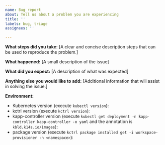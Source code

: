 ```yaml
---
name: Bug report
about: Tell us about a problem you are experiencing
title: ''
labels: bug, triage
assignees: ''

---
```


**What steps did you take:**
[A clear and concise description steps that can be used to reproduce the problem.]

**What happened:**
[A small description of the issue]

**What did you expect:**
[A description of what was expected]

**Anything else you would like to add:**
[Additional information that will assist in solving the issue.]

**Environment:**

* Kubernetes version (execute `kubectl version`):
* kctrl version (execute `kctrl version`):
* kapp-controller version (execute `kubectl get deployment -n kapp-controller kapp-controller -o yaml` and the annotation is `kbld.k14s.io/images`):
* package version (execute `kctrl package installed get -i workspace-provisioner -n <namespace>`):

